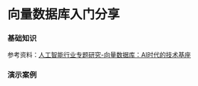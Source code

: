 # 向量数据库入门分享


### 基础知识

参考资料：[人工智能行业专题研究-向量数据库：AI时代的技术基座](https://pdf.dfcfw.com/pdf/H301_AP202306211591148216_1.pdf)


### 演示案例

